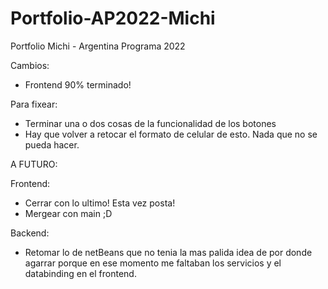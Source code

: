 # Portfolio-AP2022-Michi
 Portfolio Michi - Argentina Programa 2022
 
Cambios:
- Frontend 90% terminado!

Para fixear: 
- Terminar una o dos cosas de la funcionalidad de los botones
- Hay que volver a retocar el formato de celular de esto. Nada que no se pueda hacer.

A FUTURO:

Frontend:
- Cerrar con lo ultimo! Esta vez posta!
- Mergear con main ;D

Backend:
- Retomar lo de netBeans que no tenia la mas palida idea de por donde agarrar porque en ese momento me faltaban los servicios y el databinding en el frontend.

